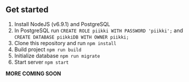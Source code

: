 ## Get started

1. Install NodeJS (v6.9.1) and PostgreSQL
2. In PostgreSQL run `CREATE ROLE piikki WITH PASSWORD 'piikki';` and `CREATE DATABASE piikkiDB WITH OWNER piikki;`
3. Clone this repository and run `npm install`
4. Build project `npm run build`
5. Initialize database `npm run migrate`
4. Start server `npm start`

**MORE COMING SOON**
